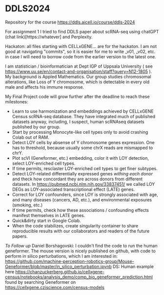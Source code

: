 # DDLS2024
Repository for the course https://ddls.aicell.io/course/ddls-2024

For assignment 1 I tried to find DDLS paper about scRNA-seq using chatGPT (chat link)[https://whatever] and Perplexity.

Hackaton: all files starting with CELLxGENE... are for the hackaton. 
I am not good at navigating "commits", so it is easier for me to write _v01, _v02, etc. in case I will need to borrow code from the earlier version to the latest one.

I am statistician / bioinformatician at Dept IGP of Uppsala University ( see https://www.uu.se/en/contact-and-organisation/staff?query=N12-1805 ).
My background is Appled Mathematics. 
Our group studies chromosomal alterations, like Loss of Y chromosome, which is detectable in every old male and affects his immune response.

My Final Project code will grow further after the deadline to reach these milestones:

- Learn to use harmonization and embeddings achieved by CELLxGENE Census scRNA-seq database. They have integrated much of published datasets anyway, including, I suspect, human scRNAseq datasets published by our group.
- Start by processing Monocyte-like cell types only to avoid crashing Colab out of RAM.
- Detect LOY cells by absense of Y chromosome genes expression. One has to threshold, because usually some chrX reads are mismapped to chrY.
- Plot scVI (Geneformer, etc.) embedding, color it with LOY detection, select LOY-enriched cell types.
- If time permits, resclaster LOY-enriched cell types to get finer subtypes.
- Detect LOY-related differentially expressed genes _withing each donor_ and theck how concordant they are across donors from different datasets. In https://pubmed.ncbi.nlm.nih.gov/33837451/ we called LOY DEGs as LOY-associated transcriptional effect (LATE) genes.
- Correct for LOY confounders, since LOY is strongly associated with age, and many diseases (cancers, AD, etc.), and environmental exposures (smoking, etc.)
- If time permits, check how these associations / confounding effects manifest themselves in LATE genes.
- Quick&dirty start in Google Colab.
- When the code stabilizes, create singularity container to share reproducible results with our collaborators and readers of the future papers.

*To Follow up*
Daniel Borshagovski: I couldn't find the code to run the human geneformer. The mouse version is nicely published on github, with code to perform in silico perturbations, which I am interested in: https://github.com/machine-perception-robotics-group/Mouse-Geneformer/blob/master/in_silico_perturbation.ipynb
DS: Human example here https://chanzuckerberg.github.io/cellxgene-census/notebooks/analysis_demo/comp_bio_geneformer_prediction.html  found by searching Geneformer on https://cellxgene.cziscience.com/census-models
